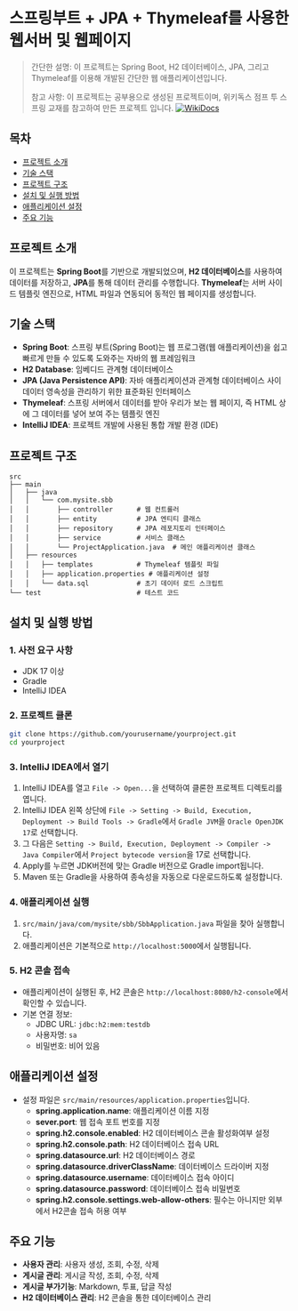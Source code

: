 # 스프링부트 + JPA + Thymeleaf를 사용한 웹서버 및 웹페이지

> 간단한 설명: 이 프로젝트는 Spring Boot, H2 데이터베이스, JPA, 그리고 Thymeleaf를 이용해 개발된 간단한 웹 애플리케이션입니다.
> 
> 참고 사항: 이 프로젝트는 공부용으로 생성된 프로젝트이며, 위키독스 점프 투 스프링 교재를 참고하여 만든 프로젝트 입니다. [![WikiDocs](https://img.shields.io/badge/My_Website-Visit-blue?style=for-the-badge&logo=google-chrome&logoColor=white)](https://wikidocs.net/book/7601)

## 목차
- [프로젝트 소개](#프로젝트-소개)
- [기술 스택](#기술-스택)
- [프로젝트 구조](#프로젝트-구조)
- [설치 및 실행 방법](#설치-및-실행-방법)
- [애플리케이션 설정](#애플리케이션-설정)  <!-- 링크 확인 -->
- [주요 기능](#주요-기능)
  
## 프로젝트 소개

이 프로젝트는 **Spring Boot**를 기반으로 개발되었으며, **H2 데이터베이스**를 사용하여 데이터를 저장하고, **JPA**를 통해 데이터 관리를 수행합니다. **Thymeleaf**는 서버 사이드 템플릿 엔진으로, HTML 파일과 연동되어 동적인 웹 페이지를 생성합니다.

## 기술 스택

- **Spring Boot**: 스프링 부트(Spring Boot)는 웹 프로그램(웹 애플리케이션)을 쉽고 빠르게 만들 수 있도록 도와주는 자바의 웹 프레임워크
- **H2 Database**: 임베디드 관계형 데이터베이스
- **JPA (Java Persistence API)**: 자바 애플리케이션과 관계형 데이터베이스 사이 데이터 영속성을 관리하기 위한 표준화된 인터페이스
- **Thymeleaf**: 스프링 서버에서 데이터를 받아 우리가 보는 웹 페이지, 즉 HTML 상에 그 데이터를 넣어 보여 주는 템플릿 엔진
- **IntelliJ IDEA**: 프로젝트 개발에 사용된 통합 개발 환경 (IDE)

## 프로젝트 구조

```plaintext
src
├── main
│   ├── java
│   │   └── com.mysite.sbb
│   │       ├── controller      # 웹 컨트롤러
│   │       ├── entity          # JPA 엔티티 클래스
│   │       ├── repository      # JPA 레포지토리 인터페이스
│   │       ├── service         # 서비스 클래스
│   │       └── ProjectApplication.java  # 메인 애플리케이션 클래스
│   ├── resources
│   │   ├── templates           # Thymeleaf 템플릿 파일
│   │   ├── application.properties # 애플리케이션 설정
│   │   └── data.sql            # 초기 데이터 로드 스크립트
└── test                        # 테스트 코드
```

## 설치 및 실행 방법

### 1. 사전 요구 사항
- JDK 17 이상
- Gradle
- IntelliJ IDEA

### 2. 프로젝트 클론

```bash
git clone https://github.com/yourusername/yourproject.git
cd yourproject
```

### 3. IntelliJ IDEA에서 열기

1. IntelliJ IDEA를 열고 `File -> Open...`을 선택하여 클론한 프로젝트 디렉토리를 엽니다.
2. IntelliJ IDEA 왼쪽 상단에 `File -> Setting -> Build, Execution, Deployment -> Build Tools -> Gradle`에서 `Gradle JVM`을 `Oracle OpenJDK 17`로 선택합니다.
3. 그 다음은 `Setting -> Build, Execution, Deployment -> Compiler -> Java Compiler`에서 `Project bytecode version`을 17로 선택합니다.
4. Apply를 누르면 JDK버전에 맞는 Gradle 버전으로 Gradle import됩니다.
5. Maven 또는 Gradle을 사용하여 종속성을 자동으로 다운로드하도록 설정합니다.
   

### 4. 애플리케이션 실행

1. `src/main/java/com/mysite/sbb/SbbApplication.java` 파일을 찾아 실행합니다.
2. 애플리케이션은 기본적으로 `http://localhost:5000`에서 실행됩니다.


### 5. H2 콘솔 접속

- 애플리케이션이 실행된 후, H2 콘솔은 `http://localhost:8080/h2-console`에서 확인할 수 있습니다.
- 기본 연결 정보:
  - JDBC URL: `jdbc:h2:mem:testdb`
  - 사용자명: `sa`
  - 비밀번호: 비어 있음


## 애플리케이션 설정

- 설정 파일은 `src/main/resources/application.properties`입니다.
  - **spring.application.name**: 애플리케이션 이름 지정
  - **sever.port**: 웹 접속 포트 번호를 지정
  - **spring.h2.console.enabled**: H2 데이터베이스 콘솔 활성화여부 설정
  - **spring.h2.console.path**: H2 데이터베이스 접속 URL
  - **spring.datasource.url**: H2 데이터베이스 경로
  - **spring.datasource.driverClassName**: 데이터베이스 드라이버 지정
  - **spring.datasource.username**: 데이터베이스 접속 아이디
  - **spring.datasource.password**: 데이터베이스 접속 비밀번호
  - **spring.h2.console.settings.web-allow-others**: 필수는 아니지만 외부에서 H2콘솔 접속 허용 여부


## 주요 기능

- **사용자 관리**: 사용자 생성, 조회, 수정, 삭제
- **게시글 관리**: 게시글 작성, 조회, 수정, 삭제
- **게시글 부가기능**: Markdown, 투표, 답글 작성
- **H2 데이터베이스 관리**: H2 콘솔을 통한 데이터베이스 관리
